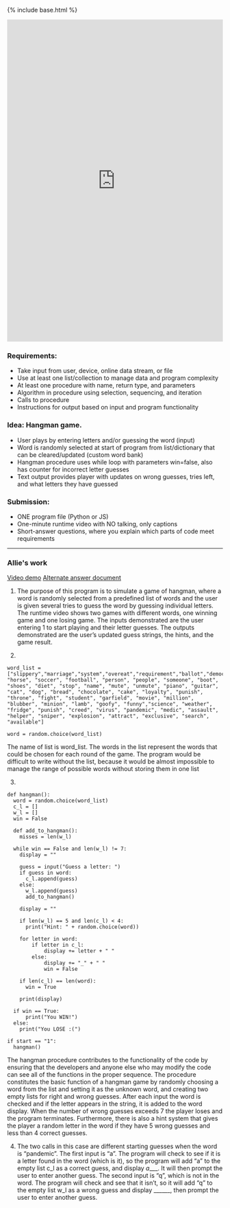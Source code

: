 {% include base.html %}

<iframe frameborder="0" width="100%" height="750px" src="https://replit.com/@axiao05/hangman-create-task?lite=true"></iframe>

### Requirements:
* Take input from user, device, online data stream, or file
* Use at least one list/collection to manage data and program complexity
* At least one procedure with name, return type, and parameters
* Algorithm in procedure using selection, sequencing, and iteration
* Calls to procedure
* Instructions for output based on input and program functionality

### Idea: Hangman game. 
* User plays by entering letters and/or guessing the word (input)
* Word is randomly selected at start of program from list/dictionary that can be cleared/updated (custom word bank)
* Hangman procedure uses while loop with parameters win=false, also has counter for incorrect letter guesses
* Text output provides player with updates on wrong guesses, tries left, and what letters they have guessed

### Submission:
* ONE program file (Python or JS)
* One-minute runtime video with NO talking, only captions
* Short-answer questions, where you explain which parts of code meet requirements

***
### Allie's work
[Video demo](https://youtu.be/yKi6ucISImA)
[Alternate answer document](https://docs.google.com/document/d/1O2SFuxhPD1LO9QpGeQGzehhuvchrMXoD9n9z7bcuFhE/edit?usp=sharing)
1. The purpose of this program is to simulate a game of hangman, where a word is randomly selected from a predefined list of words and the user is given several tries to guess the word by guessing individual letters. The runtime video shows two games with different words, one winning game and one losing game. The inputs demonstrated are the user entering 1 to start playing and their letter guesses. The outputs demonstrated are the user’s updated guess strings, the hints, and the game result. 

2.  
```
word_list = ["slippery","marriage","system","overeat","requirement","ballot","democratic","producer","victory","therapist","layer","action","blue","parade","inch","dough","curve","potato","tomato","request","dream","apparatus","outer","carrot","hangman","stick","wheel","car","galaxy","chest","best","number","space","cry","shock","lightning","veteran","man","woman","presidential","goat", "horse", "soccer", "football", "person", "people", "someone", "boot", "shoes", "diet", "stop", "name", "mute", "unmute", "piano", "guitar", "cat", "dog", "bread", "chocolate", "cake", "loyalty", "punish", "throne", "fight", "student", "garfield", "movie", "million", "blubber", "minion", "lamb", "goofy", "funny","science", "weather", "fridge", "punish", "creed", "virus", "pandemic", "medic", "assault", "helper", "sniper", "explosion", "attract", "exclusive", "search", "available"]

word = random.choice(word_list)
```
The name of list is word_list. The words in the list represent the words that could be chosen for each round of the game. The program would be difficult to write without the list, because it would be almost impossible to manage the range of possible words without storing them in one list

3.  
```
def hangman():
  word = random.choice(word_list)
  c_l = []
  w_l = []
  win = False

  def add_to_hangman():
    misses = len(w_l)

  while win == False and len(w_l) != 7:
    display = ""

    guess = input("Guess a letter: ")
    if guess in word:
      c_l.append(guess)
    else:
      w_l.append(guess)
      add_to_hangman()

    display = ""

    if len(w_l) == 5 and len(c_l) < 4:
      print("Hint: " + random.choice(word))

    for letter in word:
        if letter in c_l:
            display += letter + " "
        else:
            display += "_" + " "
            win = False

    if len(c_l) == len(word):
      win = True

    print(display)

  if win == True:
      print("You WIN!")
  else:
    print("You LOSE :(")

if start == "1":
  hangman()
```
The hangman procedure contributes to the functionality of the code by ensuring that the developers and anyone else who may modify the code can see all of the functions in the proper sequence. 
The procedure constitutes the basic function of a hangman game by randomly choosing a word from the list and setting it as the unknown word, and creating two empty lists for right and wrong guesses. After each input the word is checked and if the letter appears in the string, it is added to the word display. When the number of wrong guesses exceeds 7 the player loses and the program terminates. Furthermore, there is also a hint system that gives the player a random letter in the word if they have 5 wrong guesses and less than 4 correct guesses.

4. The two calls in this case are different starting guesses when the word is “pandemic”. The first input is “a”. The program will check to see if it is a letter found in the word (which is it), so the program will add “a” to the empty list c_l as a correct guess, and display _a____. It will then prompt the user to enter another guess.
The second input is “q”, which is not in the word. The program will check and see that it isn’t, so it will add “q” to the empty list w_l as a wrong guess and display ______, then prompt the user to enter another guess.

